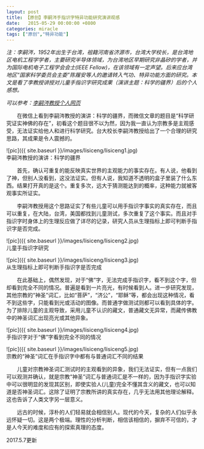 ```yaml
---
layout: post
title: 【原创】李嗣涔手指识字特异功能研究演讲观感
date:   2015-05-29 00:00:00 +0800
categories: miracle
tags: ["原创","特异功能"]
---
```

*注：李嗣涔，1952年出生于台湾，祖籍河南省济源市，台湾大学校长，是台湾地区电机工程学学者，主要研究半导体领域，为台湾地区早期研究非晶矽的学者，并为国际电机电子工程学会会士(IEEE Fellow)，在该领域有一定声望。后来应台湾地区“国家科学委员会主委”陈履安等人的邀请转入气功、特异功能方面的研究。本文是看了李教授讲授对儿童手指识字研究成果（演讲主题：科学的疆界）后的个人感想。*

*可以参考：[李嗣涔教授个人网页](http://sclee.ee.ntu.edu.tw/)*

　　在微信上看到李嗣涔教授的演讲：科学的疆界，而微信文章的题目是“科学研究证实神佛的存在”，初看这个题目很不以为然，因为我一直认为宗教多是主观感受，无法证实给他人和进行科学研究。台大校长李嗣涔教授给出了一个合理的研究思路，其成果是令人震撼的。

![pic]({{ site.baseurl }}/images/lisiceng/lisiceng1.jpg)<br>
李嗣涔教授的演讲：科学的疆界

　　首先，确认可重复的能反映真实世界的主观能力的事实存在。有人说，他看到了神，但别人没看到，这没法证实。但有人说，我知道不透明的盒子里装了什么东西。结果打开真的是这个。重复多次，远大于猜测能达到的概率，这种能力就被客观事实所证实。

　　李嗣涔教授用这个思路证实了有些儿童可以用手指识字事实的真实存在，而且可以重复，在大陆，台湾，美国都找到儿童测试，多次重复了这个事实。而且对手指识字时身体上的生理反应做了详尽的记录，研究人员从生理指标上即可判断手指识字是否完成。

![pic]({{ site.baseurl }}/images/lisiceng/lisiceng2.jpg)<br>
儿童手指识字研究

![pic]({{ site.baseurl }}/images/lisiceng/lisiceng3.jpg)<br>
从生理指标上即可判断手指识字是否完成

　　在此基础上，偶然发现，对于“佛”字，无法完成手指识字，看不到这个字，但却看到完全不同的情况。普遍是看到一片亮光，有时候看到人。进一步研究发现，其他宗教的“神圣”词汇，比如“菩萨”，“济公”，“耶稣”等，都会出现这种情况，看不到这些字，只能看到光或活动的图像。而普通字做测试则都可以看到具体的字。为了排除儿童的主观导致，采用儿童不认识的藏文，普通藏文无异常，而藏传佛教中的神圣词汇出现亮光或其他异象。

![pic]({{ site.baseurl }}/images/lisiceng/lisiceng4.jpg)<br>
手指识字对于“佛”字看到完全不同的情况

![pic]({{ site.baseurl }}/images/lisiceng/lisiceng5.jpg)<br>
宗教的“神圣”词汇在手指识字中都有与普通词汇不同的结果

　　儿童对宗教神圣词汇测试时的主观看到的异象，我们无法证实，但有一点我们可以观测并确认，就是宗教“神圣”词汇与普通词汇是不一样的，因为手指识字实验中可以很明显的发现其区别，即使实验人(儿童)完全不懂其含义的藏文，也可以知道是否神圣词汇。这除了证明了宗教所讲的真实存在，几乎无法用其他理论解释。这也告诉了人类文字另一层意义。

　　远古的时候，淳朴的人们轻易就会相信别人。现代的今天，复杂的人们似乎永远怀疑一切。这是两个极端。理性的分析判断，相信该相信的，摒弃不可信的，才是人今天的难度和应有的探索真理的态度。

2017.5.7更新
